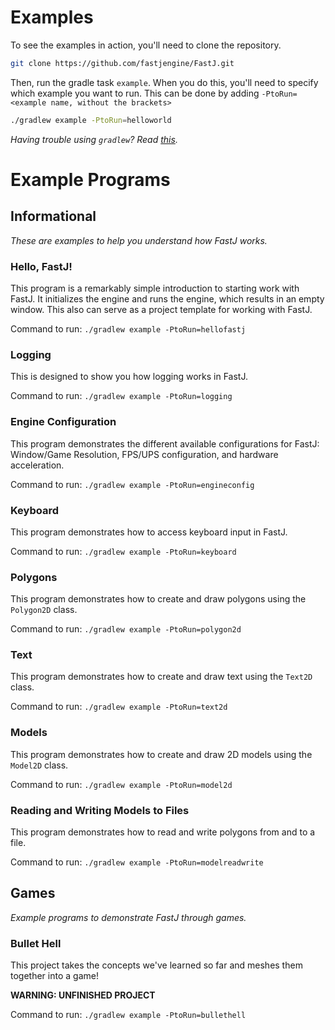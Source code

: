 # Examples


To see the examples in action, you'll need to clone the repository.
```bash
git clone https://github.com/fastjengine/FastJ.git
```

Then, run the gradle task `example`. When you do this, you'll need to specify which example you want to run. This can be done by adding `-PtoRun=<example name, without the brackets>`
```bash
./gradlew example -PtoRun=helloworld
```
_Having trouble using `gradlew`? Read [this][Terminals Are Different]._


# Example Programs

## Informational
_These are examples to help you understand how FastJ works._

### Hello, FastJ!
This program is a remarkably simple introduction to starting work with FastJ. It initializes the engine and runs the engine, which results in an empty window. This also can serve as a project template for working with FastJ.

Command to run: `./gradlew example -PtoRun=hellofastj`

### Logging
This is designed to show you how logging works in FastJ.

Command to run: `./gradlew example -PtoRun=logging`

### Engine Configuration
This program demonstrates the different available configurations for FastJ: Window/Game Resolution, FPS/UPS configuration, and hardware acceleration.

Command to run: `./gradlew example -PtoRun=engineconfig`

### Keyboard
This program demonstrates how to access keyboard input in FastJ.

Command to run: `./gradlew example -PtoRun=keyboard`

### Polygons
This program demonstrates how to create and draw polygons using the `Polygon2D` class.

Command to run: `./gradlew example -PtoRun=polygon2d`

### Text
This program demonstrates how to create and draw text using the `Text2D` class.

Command to run: `./gradlew example -PtoRun=text2d`

### Models
This program demonstrates how to create and draw 2D models using the `Model2D` class.

Command to run: `./gradlew example -PtoRun=model2d`

### Reading and Writing Models to Files
This program demonstrates how to read and write polygons from and to a file.

Command to run: `./gradlew example -PtoRun=modelreadwrite`


## Games
_Example programs to demonstrate FastJ through games._

### Bullet Hell
This project takes the concepts we've learned so far and meshes them together into a game!

**WARNING: UNFINISHED PROJECT**

Command to run: `./gradlew example -PtoRun=bullethell`


[Terminals Are Different]: https://gist.github.com/lucasstarsz/9bbc306f8655b916367d557043e498ad "Terminals Access Files Differently"
